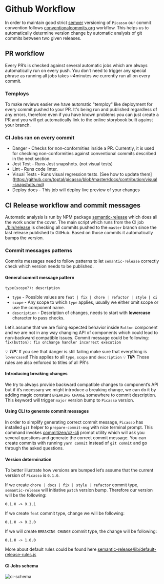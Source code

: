# Github Workflow
In order to maintain good strict [semver](https://semver.org/) versioning of `Picasso`  our commit convention follows [conventionalcommits.org](https://www.conventionalcommits.org) workflow.  This helps us to automatically determine version change by automatic analysis of git commits between two given releases. 

## PR workflow
Every PR’s is checked against several automatic jobs which are always automatically run on every push. You don’t need to trigger any special phrase as running all jobs takes ~4minutes we currently run all on every commit. 

### Temploys

To make reviews easier we have automatic "temploy" like deployment for every commit pushed to your PR. It's being run and published regardless of any errors, therefore even if you have known problems you can just create a PR and you will get automatically link to the online storybook built against your branch.

### CI Jobs ran on every commit
* Danger - Checks for non-conformities inside a PR. Currently, it is used for checking non-conformities against conventional commits described in the next section.
* Jest Test - Runs Jest snapshots. (not visual tests)
* Lint - Runs code linter.
* Visual Tests - Runs visual regression tests. [See how to update them]
(https://github.com/toptal/picasso/blob/master/docs/contribution/visual-snapshots.md)
* Deploy docs - This job will deploy live preview of your changes

## CI Release workflow and commit messages
Automatic analysis is run by NPM package [semantic-release](https://semantic-release.gitbook.io) which does all the work under the cover. The main script which runs from the CI job [./bin/release](https://github.com/toptal/picasso/blob/master/bin/release) is checking all commits pushed to the `master` branch since the last release published to GitHub. Based on those commits it automatically bumps the version. 

### Commit messages patterns
Commits messages need to follow patterns to let `semantic-release` correctly check which version needs to be published. 

#### General commit message pattern
`type(scope?): description`

* `type` - Possible values are `feat | fix | chore | refactor | style | ci`
* `scope` - Any scope to which `type` applies, usually we either omit scope or use the component name.
* `description` - Description of changes, needs to start with **lowercase** character to pass checks. 

Let’s assume that we are fixing expected behavior inside `Button` component and we are not in any way changing API of components which could lead to non-backward compatible issues. 
Commit message could be following:
`fix(button): fix onChange handler incorrect execution`

💡 ***TIP:*** If you see that danger is still failing make sure that everything is `lowercased`! This applies to all `type`, `scope` and `description`
💡 ***TIP:*** Those rules are also enforced to titles of all PR's

#### Introducing breaking changes
We try to always provide backward compatible changes to component’s API but if it’s necessary we might introduce a breaking change, we can do it by adding magic constant `BREAKING CHANGE` somewhere to commit description. This keyword will trigger `major` version bump to `Picasso` version. 

#### Using CLI to generate commit messages
In order to simplify generating correct commit message, `Picasso` has installed `git` helper to `prepare-commit-msg` with nice terminal prompt. This command invokes [commitizen/cz-cli](https://github.com/commitizen/cz-cli) prompt utility which will ask you several questions and generate the correct commit message. You can create commits with running `yarn commit` instead of `git commit` and go through the asked questions.

#### Version determination
To better illustrate how versions are bumped let’s assume that the current version of `Picasso` is `0.1.0`.

If we create `chore | docs | fix | style | refactor`  commit type,  `semantic-release` will initiative `patch` version bump. Therefore our version will be the following:

`0.1.0 -> 0.1.1`

If we create `feat` commit type, change we will be following:

`0.1.0 -> 0.2.0`

If we will create `BREAKING CHANGE` commit type, the change will be following: 

`0.1.0 -> 1.0.0`

More about default rules could be found here  [semantic-release/lib/default-release-rules.js](https://github.com/semantic-release/commit-analyzer/blob/master/lib/default-release-rules.js) 

#### CI Jobs schema
![ci-schema](https://user-images.githubusercontent.com/324488/57615639-7c1a3e80-757c-11e9-8edb-3b358a42949a.png)

